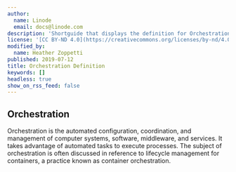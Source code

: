 ```yaml
---
author:
  name: Linode
  email: docs@linode.com
description: 'Shortguide that displays the definition for Orchestration.'
license: '[CC BY-ND 4.0](https://creativecommons.org/licenses/by-nd/4.0)'
modified_by:
  name: Heather Zoppetti
published: 2019-07-12
title: Orchestration Definition
keywords: []
headless: true
show_on_rss_feed: false
---
```


## Orchestration

Orchestration is the automated configuration, coordination, and management of computer systems, software, middleware, and services. It takes advantage of automated tasks to execute processes. The subject of orchestration is often discussed in reference to lifecycle management for containers, a practice known as container orchestration.
